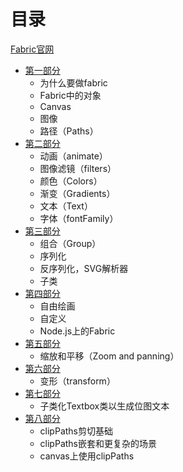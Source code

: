 # 目录
<!-- Fabric.js中文教程 -->

[Fabric官网](http://fabricjs.com/articles/)

- [第一部分](./part-1.md)
  - 为什么要做fabric
  - Fabric中的对象
  - Canvas
  - 图像
  - 路径（Paths）
- [第二部分](./part-2.md)
  - 动画（animate）
  - 图像滤镜（filters）
  - 颜色（Colors）
  - 渐变（Gradients）
  - 文本（Text）
  - 字体（fontFamily）
- [第三部分](./part-3.md)
  - 组合（Group）
  - 序列化
  - 反序列化，SVG解析器
  - 子类
- [第四部分](./part-4.md)
  - 自由绘画
  - 自定义
  - Node.js上的Fabric
- [第五部分](./part-5.md)
  - 缩放和平移（Zoom and panning）
- [第六部分](./part-6.md)
  - 变形（transform）
- [第七部分](./part-7.md)
  - 子类化Textbox类以生成位图文本
- [第八部分](./part-8.md)
  - clipPaths剪切基础
  - clipPaths嵌套和更复杂的场景
  - canvas上使用clipPaths
